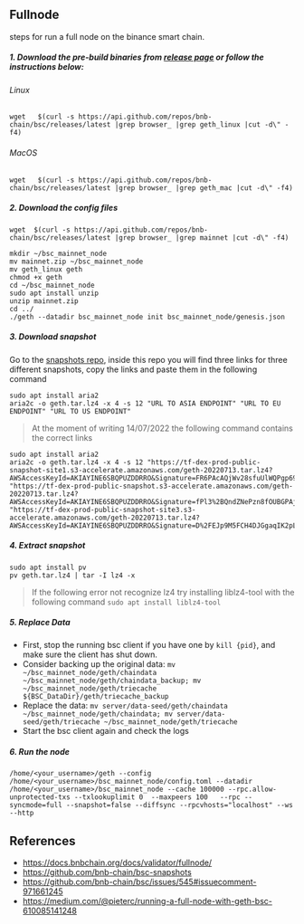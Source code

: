 ## Fullnode
steps for run a full node on the binance smart chain.

##### 1.  Download the pre-build binaries from  [release page](https://github.com/bnb-chain/bsc/releases/latest)  or follow the instructions below:

###### Linux
```
wget   $(curl -s https://api.github.com/repos/bnb-chain/bsc/releases/latest |grep browser_ |grep geth_linux |cut -d\" -f4)
```

###### MacOS
```
wget   $(curl -s https://api.github.com/repos/bnb-chain/bsc/releases/latest |grep browser_ |grep geth_mac |cut -d\" -f4)
```

##### 2.  Download the config files
```
wget  $(curl -s https://api.github.com/repos/bnb-chain/bsc/releases/latest |grep browser_ |grep mainnet |cut -d\" -f4)  
```
```
mkdir ~/bsc_mainnet_node
mv mainnet.zip ~/bsc_mainnet_node
mv geth_linux geth
chmod +x geth
cd ~/bsc_mainnet_node
sudo apt install unzip
unzip mainnet.zip
cd ../
./geth --datadir bsc_mainnet_node init bsc_mainnet_node/genesis.json
```

##### 3.  Download snapshot
Go to the  [snapshots repo](https://github.com/bnb-chain/bsc-snapshots), inside this repo you will find three links for three different snapshots, copy the links and paste them in the following command

```
sudo apt install aria2
aria2c -o geth.tar.lz4 -x 4 -s 12 "URL TO ASIA ENDPOINT" "URL TO EU ENDPOINT" "URL TO US ENDPOINT"
```

>At the moment of writing 14/07/2022 the following command contains the correct links
```
sudo apt install aria2
aria2c -o geth.tar.lz4 -x 4 -s 12 "https://tf-dex-prod-public-snapshot-site1.s3-accelerate.amazonaws.com/geth-20220713.tar.lz4?AWSAccessKeyId=AKIAYINE6SBQPUZDDRRO&Signature=FR6PAcAQjWv28sfuUlWQPgp69O8%3D&Expires=1660370182" "https://tf-dex-prod-public-snapshot.s3-accelerate.amazonaws.com/geth-20220713.tar.lz4?AWSAccessKeyId=AKIAYINE6SBQPUZDDRRO&Signature=fPl3%2BQndZNePzn8fOUBGPAjL4jI%3D&Expires=1660370183" "https://tf-dex-prod-public-snapshot-site3.s3-accelerate.amazonaws.com/geth-20220713.tar.lz4?AWSAccessKeyId=AKIAYINE6SBQPUZDDRRO&Signature=D%2FEJp9M5FCH4DJGgaqIK2pLUPNY%3D&Expires=1660370183"
```
##### 4.  Extract snapshot
```
sudo apt install pv
pv geth.tar.lz4 | tar -I lz4 -x
```

> If the following error not recognize lz4 try installing liblz4-tool with the following command
`sudo apt install liblz4-tool`

##### 5.  Replace Data
-   First, stop the running bsc client if you have one by  `kill {pid}`, and make sure the client has shut down.
-   Consider backing up the original data:  `mv ~/bsc_mainnet_node/geth/chaindata ~/bsc_mainnet_node/geth/chaindata_backup; mv ~/bsc_mainnet_node/geth/triecache ${BSC_DataDir}/geth/triecache_backup`
-   Replace the data:  `mv server/data-seed/geth/chaindata ~/bsc_mainnet_node/geth/chaindata; mv server/data-seed/geth/triecache ~/bsc_mainnet_node/geth/triecache`
-   Start the bsc client again and check the logs


##### 6.  Run the node

```
/home/<your_username>/geth --config /home/<your_username>/bsc_mainnet_node/config.toml --datadir /home/<your_username>/bsc_mainnet_node --cache 100000 --rpc.allow-unprotected-txs --txlookuplimit 0  --maxpeers 100   --rpc --syncmode=full --snapshot=false --diffsync --rpcvhosts="localhost" --ws --http
```

## References

- https://docs.bnbchain.org/docs/validator/fullnode/
- https://github.com/bnb-chain/bsc-snapshots
- https://github.com/bnb-chain/bsc/issues/545#issuecomment-971661245
- https://medium.com/@pieterc/running-a-full-node-with-geth-bsc-610085141248
